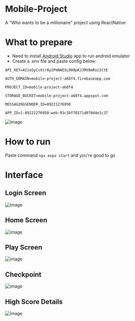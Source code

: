 # Mobile-Project
A "Who wants to be a millionaire" project using ReactNative
# What to prepare
- Need to install [Android Studio](https://developer.android.com/studio) app to run android emulator
- Create a .env file and paste config below:

`API_KEY=AIzaSyCcXtr0y2PmNAESL008pKJJMV8mRozICtE`

`AUTH_DOMAIN=mobile-project-a68f4.firebaseapp.com`

`PROJECT_ID=mobile-project-a68f4`

`STORAGE_BUCKET=mobile-project-a68f4.appspot.com`

`MESSAGINGSENDER_ID=89221276950`

`APP_ID=1:89221276950:web:93c3bf70571d070d4e1c37`

![image](https://user-images.githubusercontent.com/77973385/215372496-66b6748d-9c49-454e-96ff-390cf135b0bc.png)

# How to run
Paste command `npx expo start` and you're good to go

# Interface
## Login Screen
![image](https://user-images.githubusercontent.com/77973385/215372739-49cf9f23-fcb4-470d-90f9-71c64870beaf.png)

## Home Screen
![image](https://user-images.githubusercontent.com/77973385/215373809-533c7bcc-af5c-4782-a550-6baf332ef943.png)

## Play Screen
![image](https://user-images.githubusercontent.com/77973385/215373829-77e4cc97-958e-43ea-a476-e8ffcc6c81fc.png)

## Checkpoint
![image](https://user-images.githubusercontent.com/77973385/215373868-b91e6138-7e31-439c-a404-27e515d46942.png)

## High Score Details
![image](https://user-images.githubusercontent.com/77973385/215373895-330cb4a3-9e5a-4518-9e2a-606afdb4e715.png)

